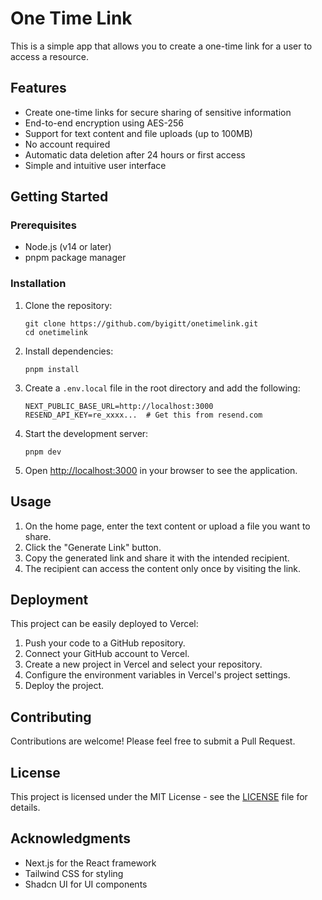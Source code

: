# One Time Link

This is a simple app that allows you to create a one-time link for a user to access a resource.

## Features

- Create one-time links for secure sharing of sensitive information
- End-to-end encryption using AES-256
- Support for text content and file uploads (up to 100MB)
- No account required
- Automatic data deletion after 24 hours or first access
- Simple and intuitive user interface

## Getting Started

### Prerequisites

- Node.js (v14 or later)
- pnpm package manager

### Installation

1. Clone the repository:
   ```
   git clone https://github.com/byigitt/onetimelink.git
   cd onetimelink
   ```

2. Install dependencies:
   ```
   pnpm install
   ```

3. Create a `.env.local` file in the root directory and add the following:
   ```
   NEXT_PUBLIC_BASE_URL=http://localhost:3000
   RESEND_API_KEY=re_xxxx...  # Get this from resend.com
   ```

4. Start the development server:
   ```
   pnpm dev
   ```

5. Open [http://localhost:3000](http://localhost:3000) in your browser to see the application.

## Usage

1. On the home page, enter the text content or upload a file you want to share.
2. Click the "Generate Link" button.
3. Copy the generated link and share it with the intended recipient.
4. The recipient can access the content only once by visiting the link.

## Deployment

This project can be easily deployed to Vercel:

1. Push your code to a GitHub repository.
2. Connect your GitHub account to Vercel.
3. Create a new project in Vercel and select your repository.
4. Configure the environment variables in Vercel's project settings.
5. Deploy the project.

## Contributing

Contributions are welcome! Please feel free to submit a Pull Request.

## License

This project is licensed under the MIT License - see the [LICENSE](LICENSE) file for details.

## Acknowledgments

- Next.js for the React framework
- Tailwind CSS for styling
- Shadcn UI for UI components
